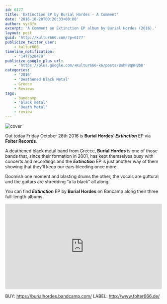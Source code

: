 ```yaml
---
id: 6177
title: 'Extinction EP by Burial Hordes - A Comment'
date: '2016-10-28T00:20:33+00:00'
author: syr3fx
excerpt: 'A Comment on Extinction EP album by Burial Hordes (2016).'
layout: post
guid: 'http://kultur666.com/?p=6177'
publicize_twitter_user:
    - kultur666
timeline_notification:
    - '1477628479'
publicize_google_plus_url:
    - 'https://plus.google.com/+Kultur666-k6/posts/8ohP8q9HBbD'
categories:
    - '2016'
    - 'Deathened Black Metal'
    - Greece
    - Reviews
tags:
    - bandcamp
    - 'black metal'
    - 'Death Metal'
    - review
---
```


![cover](http://localhost:8080/wp-content/uploads/2016/10/cover5.jpg)

Out today Friday October 28th 2016 is **Burial Hordes**‘ ***Extinction*** EP via **Folter Records**.

A deathened black metal band from Greece, **Burial Hordes** is one of those bands that, since their formation in 2001, has kept themselves busy with concerts and recordings and the ***Extinction*** EP is just another way of them showing that they’ll keep our ears bleeding once more.

Doomish one moment and blasting drums the other, the vocals are guttural and the guitars are shredding “à la black” all along.

You can find ***Extinction*** EP by **Burial Hordes** on Bancamp along their three full-length albums.

<iframe style="border: 0; width: 100%; height: 274px;" src="https://bandcamp.com/EmbeddedPlayer/album=530968413/size=large/bgcol=333333/linkcol=e99708/tracklist=false/transparent=true/" seamless></iframe>

BUY: <https://burialhordes.bandcamp.com/>
LABEL: <http://www.folter666.de/>